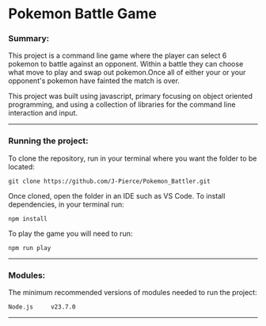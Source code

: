 # Pokemon Battle Game

### Summary:

This project is a command line game where the player can select 6 pokemon to battle against an opponent. Within a battle they can choose what move to play and swap out pokemon.Once all of either your or your opponent's pokemon have fainted the match is over.

This project was built using javascript, primary focusing on object oriented programming, and using a collection of libraries for the command line interaction and input.

---

### Running the project:

To clone the repository, run in your terminal where you want the folder to be located:

    git clone https://github.com/J-Pierce/Pokemon_Battler.git

Once cloned, open the folder in an IDE such as VS Code. To install dependencies, in your terminal run:

    npm install

To play the game you will need to run:

    npm run play

---

### Modules:

The minimum recommended versions of modules needed to run the project:

    Node.js     v23.7.0

---
